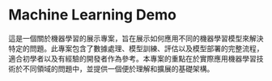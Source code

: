 # Machine Learning Demo

這是一個關於機器學習的展示專案，旨在展示如何應用不同的機器學習模型來解決特定的問題。此專案包含了數據處理、模型訓練、評估以及模型部署的完整流程，適合初學者以及有經驗的開發者作為參考。本專案的重點在於實際應用機器學習技術於不同領域的問題中，並提供一個便於理解和擴展的基礎架構。
